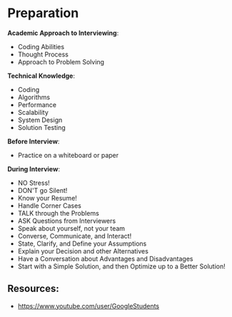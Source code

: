 # Preparation

**Academic Approach to Interviewing**:
  * Coding Abilities
  * Thought Process
  * Approach to Problem Solving

**Technical Knowledge**:
  * Coding
  * Algorithms
  * Performance
  * Scalability
  * System Design
  * Solution Testing

**Before Interview**:
  * Practice on a whiteboard or paper

**During Interview**:
  * NO Stress!
  * DON'T go Silent!
  * Know your Resume!
  * Handle Corner Cases
  * TALK through the Problems
  * ASK Questions from Interviewers
  * Speak about yourself, not your team
  * Converse, Communicate, and Interact!
  * State, Clarify, and Define your Assumptions
  * Explain your Decision and other Alternatives
  * Have a Conversation about Advantages and Disadvantages
  * Start with a Simple Solution, and then Optimize up to a Better Solution!

## Resources:

  * https://www.youtube.com/user/GoogleStudents
